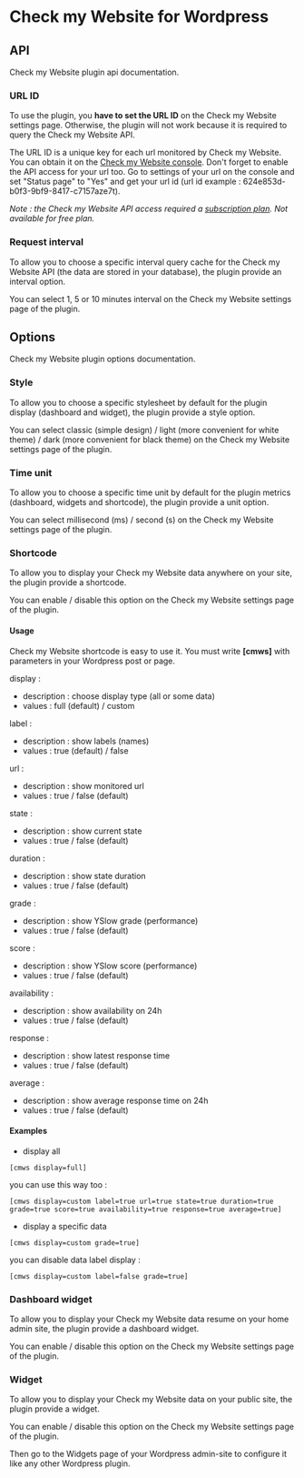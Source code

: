 # Check my Website for Wordpress

## API

Check my Website plugin api documentation.

### URL ID

To use the plugin, you **have to set the URL ID** on the Check my Website settings page. Otherwise, the plugin will not work because it is required to query the Check my Website API.

The URL ID is a unique key for each url monitored by Check my Website. You can obtain it on the [Check my Website console](https://console.checkmy.ws). Don't forget to enable the API access for your url too. Go to settings of your url on the console and set "Status page" to "Yes" and get your url id (url id example : 624e853d-b0f3-9bf9-8417-c7157aze7t).

*Note : the Check my Website API access required a [subscription plan](https://checkmy.ws/en/pricing). Not available for free plan.*

### Request interval

To allow you to choose a specific interval query cache for the Check my Website API (the data are stored in your database), the plugin provide an interval option.

You can select 1, 5 or 10 minutes interval on the Check my Website settings page of the plugin.

## Options

Check my Website plugin options documentation.

### Style

To allow you to choose a specific stylesheet by default for the plugin display (dashboard and widget), the plugin provide a style option.

You can select classic (simple design) / light (more convenient for white theme) / dark (more convenient for black theme) on the Check my Website settings page of the plugin.

### Time unit

To allow you to choose a specific time unit by default for the plugin metrics (dashboard, widgets and shortcode), the plugin provide a unit option.

You can select millisecond (ms) / second (s) on the Check my Website settings page of the plugin.

### Shortcode

To allow you to display your Check my Website data anywhere on your site, the plugin provide a shortcode.

You can enable / disable this option on the Check my Website settings page of the plugin.

#### Usage

Check my Website shortcode is easy to use it. You must write **[cmws]** with parameters in your Wordpress post or page.

display :
- description : choose display type (all or some data)
- values : full (default) / custom

label :
- description : show labels (names)
- values : true (default) / false

url :
- description : show monitored url
- values : true / false (default)

state :
- description : show current state
- values : true / false (default)

duration :
- description : show state duration
- values : true / false (default)

grade :
- description : show YSlow grade (performance)
- values : true / false (default)

score :
- description : show YSlow score (performance)
- values : true / false (default)

availability :
- description : show availability on 24h
- values : true / false (default)

response :
- description : show latest response time
- values : true / false (default)

average :
- description : show average response time on 24h
- values : true / false (default)

#### Examples

- display all

`[cmws display=full]`

you can use this way too :

`[cmws display=custom label=true url=true state=true duration=true grade=true score=true availability=true response=true average=true]`

- display a specific data

`[cmws display=custom grade=true]`

you can disable data label display :

`[cmws display=custom label=false grade=true]`

### Dashboard widget

To allow you to display your Check my Website data resume on your home admin site, the plugin provide a dashboard widget.

You can enable / disable this option on the Check my Website settings page of the plugin.

### Widget

To allow you to display your Check my Website data on your public site, the plugin provide a widget.

You can enable / disable this option on the Check my Website settings page of the plugin.

Then go to the Widgets page of your Wordpress admin-site to configure it like any other Wordpress plugin.